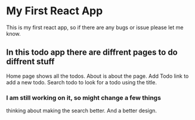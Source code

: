 # My First React App

This is my first react app, so if there are any bugs or issue please let me know.

## In this todo app there are diffrent pages to do diffrent stuff

Home page shows all the todos.
About is about the page.
Add Todo link to add a new todo.
Search todo to look for a todo using the title.

### I am still working on it, so might change a few things

thinking about making the search better.
And a better design.

